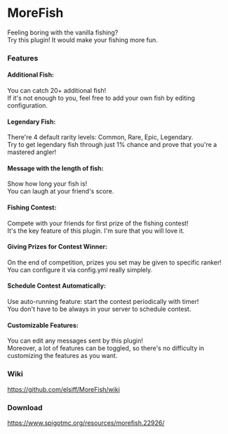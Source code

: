# MoreFish
Feeling boring with the vanilla fishing?  
Try this plugin! It would make your fishing more fun.


### Features

#### Additional Fish:
You can catch 20+ additional fish!  
If it's not enough to you, feel free to add your own fish by editing configuration.

#### Legendary Fish:
There're 4 default rarity levels: Common, Rare, Epic, Legendary.  
Try to get legendary fish through just 1% chance and prove that you're a mastered angler!

#### Message with the length of fish:
Show how long your fish is!  
You can laugh at your friend's score.

#### Fishing Contest:
Compete with your friends for first prize of the fishing contest!  
It's the key feature of this plugin. I'm sure that you will love it.

#### Giving Prizes for Contest Winner:
On the end of competition, prizes you set may be given to specific ranker!  
You can configure it via config.yml really simplely.

#### Schedule Contest Automatically:
Use auto-running feature: start the contest periodically with timer!  
You don't have to be always in your server to schedule contest.  

#### Customizable Features:
You can edit any messages sent by this plugin!  
Moreover, a lot of features can be toggled, so there's no difficulty in customizing the features as you want.


### Wiki

https://github.com/elsiff/MoreFish/wiki


### Download

https://www.spigotmc.org/resources/morefish.22926/
